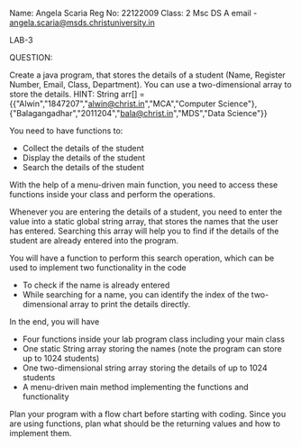 Name: Angela Scaria
Reg No: 22122009
Class: 2 Msc DS A
email - angela.scaria@msds.christuniversity.in

LAB-3

QUESTION:

Create a java program, that stores the details of a student (Name, Register Number, Email, Class, Department).
You can use a two-dimensional array to store the details.
HINT: String arr[] = {{"Alwin","1847207","alwin@christ.in","MCA","Computer Science"},{"Balagangadhar","2011204","bala@christ.in","MDS","Data Science"}}

You need to have functions to:
- Collect the details of the student
- Display the details of the student
- Search the details of the student

With the help of a menu-driven main function, you need to access these functions inside your class and perform the operations.

Whenever you are entering the details of a student, you need to enter the value into a static global string array, that stores the names that the user has entered. Searching this array will help you to find if the details of the student are already entered into the program.

You will have a function to perform this search operation, which can be used to implement two functionality in the code
- To check if the name is already entered
- While searching for a name, you can identify the index of the two-dimensional array to print the details directly.

In the end, you will have

- Four functions inside your lab program class including your main class
- One static String array storing the names (note the program can store up to 1024 students)
- One two-dimensional string array storing the details of up to 1024 students
- A menu-driven main method implementing the functions and functionality

Plan your program with a flow chart before starting with coding.
Since you are using functions, plan what should be the returning values and how to implement them.